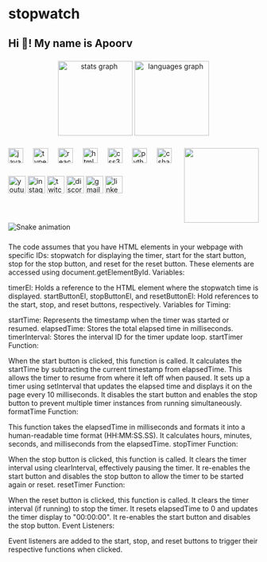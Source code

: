 # stopwatch
<h2 align="left">Hi 👋! My name is Apoorv</h2>

###

<div align="center">
  <img src="https://github-readme-stats.vercel.app/api?username=maurodesouza&hide_title=false&hide_rank=false&show_icons=true&include_all_commits=true&count_private=true&disable_animations=false&theme=dracula&locale=en&hide_border=false" height="150" alt="stats graph"  />
  <img src="https://github-readme-stats.vercel.app/api/top-langs?username=maurodesouza&locale=en&hide_title=false&layout=compact&card_width=320&langs_count=5&theme=dracula&hide_border=false" height="150" alt="languages graph"  />
</div>

###

<img align="right" height="150" src="https://i.imgflip.com/65efzo.gif"  />

###

<div align="left">
  <img src="https://cdn.jsdelivr.net/gh/devicons/devicon/icons/javascript/javascript-original.svg" height="30" alt="javascript logo"  />
  <img width="12" />
  <img src="https://cdn.jsdelivr.net/gh/devicons/devicon/icons/typescript/typescript-original.svg" height="30" alt="typescript logo"  />
  <img width="12" />
  <img src="https://cdn.jsdelivr.net/gh/devicons/devicon/icons/react/react-original.svg" height="30" alt="react logo"  />
  <img width="12" />
  <img src="https://cdn.jsdelivr.net/gh/devicons/devicon/icons/html5/html5-original.svg" height="30" alt="html5 logo"  />
  <img width="12" />
  <img src="https://cdn.jsdelivr.net/gh/devicons/devicon/icons/css3/css3-original.svg" height="30" alt="css3 logo"  />
  <img width="12" />
  <img src="https://cdn.jsdelivr.net/gh/devicons/devicon/icons/python/python-original.svg" height="30" alt="python logo"  />
  <img width="12" />
  <img src="https://cdn.jsdelivr.net/gh/devicons/devicon/icons/csharp/csharp-original.svg" height="30" alt="csharp logo"  />
</div>

###

<div align="left">
  <img src="https://img.shields.io/static/v1?message=Youtube&logo=youtube&label=&color=FF0000&logoColor=white&labelColor=&style=for-the-badge" height="35" alt="youtube logo"  />
  <img src="https://img.shields.io/static/v1?message=Instagram&logo=instagram&label=&color=E4405F&logoColor=white&labelColor=&style=for-the-badge" height="35" alt="instagram logo"  />
  <img src="https://img.shields.io/static/v1?message=Twitch&logo=twitch&label=&color=9146FF&logoColor=white&labelColor=&style=for-the-badge" height="35" alt="twitch logo"  />
  <img src="https://img.shields.io/static/v1?message=Discord&logo=discord&label=&color=7289DA&logoColor=white&labelColor=&style=for-the-badge" height="35" alt="discord logo"  />
  <img src="https://img.shields.io/static/v1?message=Gmail&logo=gmail&label=&color=D14836&logoColor=white&labelColor=&style=for-the-badge" height="35" alt="gmail logo"  />
  <img src="https://img.shields.io/static/v1?message=LinkedIn&logo=linkedin&label=&color=0077B5&logoColor=white&labelColor=&style=for-the-badge" height="35" alt="linkedin logo"  />
</div>

###

<br clear="both">

<img src="https://raw.githubusercontent.com/maurodesouza/maurodesouza/output/snake.svg" alt="Snake animation" />

###
The code assumes that you have HTML elements in your webpage with specific IDs: stopwatch for displaying the timer, start for the start button, stop for the stop button, and reset for the reset button. These elements are accessed using document.getElementById. Variables:

timerEl: Holds a reference to the HTML element where the stopwatch time is displayed. startButtonEl, stopButtonEl, and resetButtonEl: Hold references to the start, stop, and reset buttons, respectively. Variables for Timing:

startTime: Represents the timestamp when the timer was started or resumed. elapsedTime: Stores the total elapsed time in milliseconds. timerInterval: Stores the interval ID for the timer update loop. startTimer Function:

When the start button is clicked, this function is called. It calculates the startTime by subtracting the current timestamp from elapsedTime. This allows the timer to resume from where it left off when paused. It sets up a timer using setInterval that updates the elapsed time and displays it on the page every 10 milliseconds. It disables the start button and enables the stop button to prevent multiple timer instances from running simultaneously. formatTime Function:

This function takes the elapsedTime in milliseconds and formats it into a human-readable time format (HH:MM:SS.SS). It calculates hours, minutes, seconds, and milliseconds from the elapsedTime. stopTimer Function:

When the stop button is clicked, this function is called. It clears the timer interval using clearInterval, effectively pausing the timer. It re-enables the start button and disables the stop button to allow the timer to be started again or reset. resetTimer Function:

When the reset button is clicked, this function is called. It clears the timer interval (if running) to stop the timer. It resets elapsedTime to 0 and updates the timer display to "00:00:00". It re-enables the start button and disables the stop button. Event Listeners:

Event listeners are added to the start, stop, and reset buttons to trigger their respective functions when clicked.
